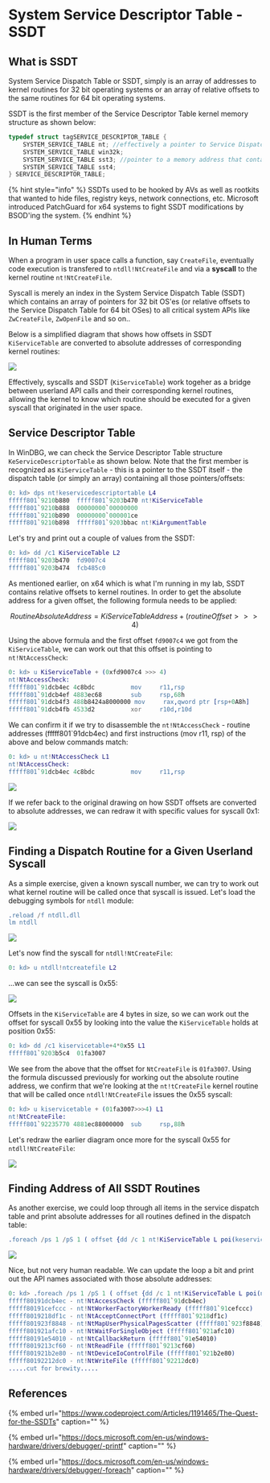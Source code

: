 # System Service Descriptor Table - SSDT

## What is SSDT

System Service Dispatch Table or SSDT, simply is an array of addresses to kernel routines for 32 bit operating systems or an array of relative offsets to the same routines for 64 bit operating systems.

SSDT is the first member of the Service Descriptor Table kernel memory structure as shown below:

```cpp
typedef struct tagSERVICE_DESCRIPTOR_TABLE {
    SYSTEM_SERVICE_TABLE nt; //effectively a pointer to Service Dispatch Table (SSDT) itself
    SYSTEM_SERVICE_TABLE win32k;
    SYSTEM_SERVICE_TABLE sst3; //pointer to a memory address that contains how many routines are defined in the table
    SYSTEM_SERVICE_TABLE sst4;
} SERVICE_DESCRIPTOR_TABLE;
```

{% hint style="info" %}
SSDTs used to be hooked by AVs as well as rootkits that wanted to hide files, registry keys, network connections, etc. Microsoft introduced PatchGuard for x64 systems to fight SSDT modifications by BSOD'ing the system.
{% endhint %}

## In Human Terms

When a program in user space calls a function, say `CreateFile`, eventually code execution is transfered to `ntdll!NtCreateFile` and via a **syscall** to the kernel routine `nt!NtCreateFile`.

Syscall is merely an index in the System Service Dispatch Table \(SSDT\) which contains an array of pointers for 32 bit OS'es \(or relative offsets to the Service Dispatch Table for 64 bit OSes\) to all critical system APIs like `ZwCreateFile`, `ZwOpenFile` and so on..

Below is a simplified diagram that shows how offsets in SSDT `KiServiceTable` are converted to absolute addresses of corresponding kernel routines:

![](../../.gitbook/assets/image%20%28305%29.png)

Effectively, syscalls and SSDT \(`KiServiceTable`\) work togeher as a bridge between userland API calls and their corresponding kernel routines, allowing the kernel to know which routine should be executed for a given syscall that originated in the user space.

## Service Descriptor Table

In WinDBG, we can check the Service Descriptor Table structure `KeServiceDescriptorTable` as shown below. Note that the first member is recognized as `KiServiceTable` - this is a pointer to the SSDT itself - the dispatch table \(or simply an array\) containing all those pointers/offsets:

```erlang
0: kd> dps nt!keservicedescriptortable L4
fffff801`9210b880  fffff801`9203b470 nt!KiServiceTable
fffff801`9210b888  00000000`00000000
fffff801`9210b890  00000000`000001ce
fffff801`9210b898  fffff801`9203bbac nt!KiArgumentTable
```

Let's try and print out a couple of values from the SSDT:

```erlang
0: kd> dd /c1 KiServiceTable L2
fffff801`9203b470  fd9007c4
fffff801`9203b474  fcb485c0
```

As mentioned earlier, on x64 which is what I'm running in my lab, SSDT contains relative offsets to kernel routines. In order to get the absolute address for a given offset, the following formula needs to be applied:

$$
RoutineAbsoluteAddress = KiServiceTableAddress + (routineOffset >>> 4)
$$

Using the above formula and the first offset `fd9007c4` we got from the `KiServiceTable`, we can work out that this offset is pointing to `nt!NtAccessCheck`:

```erlang
0: kd> u KiServiceTable + (0xfd9007c4 >>> 4)
nt!NtAccessCheck:
fffff801`91dcb4ec 4c8bdc          mov     r11,rsp
fffff801`91dcb4ef 4883ec68        sub     rsp,68h
fffff801`91dcb4f3 488b8424a8000000 mov     rax,qword ptr [rsp+0A8h]
fffff801`91dcb4fb 4533d2          xor     r10d,r10d
```

We can confirm it if we try to disassemble the `nt!NtAccessCheck` - routine addresses \(fffff801\`91dcb4ec\) and first instructions \(mov r11, rsp\) of the above and below commands match:

```erlang
0: kd> u nt!NtAccessCheck L1
nt!NtAccessCheck:
fffff801`91dcb4ec 4c8bdc          mov     r11,rsp
```

![](../../.gitbook/assets/image%20%28480%29.png)

If we refer back to the original drawing on how SSDT offsets are converted to absolute addresses, we can redraw it with specific values for syscall 0x1:

![](../../.gitbook/assets/image%20%2850%29.png)

## Finding a Dispatch Routine for a Given Userland Syscall

As a simple exercise, given a known syscall number, we can try to work out what kernel routine will be called once that syscall is issued. Let's load the debugging symbols for `ntdll` module:

```erlang
.reload /f ntdll.dll
lm ntdll
```

![](../../.gitbook/assets/image%20%28500%29.png)

Let's now find the syscall for `ntdll!NtCreateFile`:

```erlang
0: kd> u ntdll!ntcreatefile L2
```

...we can see the syscall is 0x55:

![](../../.gitbook/assets/image%20%28133%29.png)

Offsets in the `KiServiceTable` are 4 bytes in size, so we can work out the offset for syscall 0x55 by looking into the value the `KiServiceTable` holds at position 0x55:

```erlang
0: kd> dd /c1 kiservicetable+4*0x55 L1
fffff801`9203b5c4  01fa3007
```

We see from the above that the offset for `NtCreateFile` is `01fa3007`. Using the formula discussed previously for working out the absolute routine address, we confirm that we're looking at the `nt!tCreateFile` kernel routine that will be called once `ntdll!NtCreateFile` issues the 0x55 syscall:

```erlang
0: kd> u kiservicetable + (01fa3007>>>4) L1
nt!NtCreateFile:
fffff801`92235770 4881ec88000000  sub     rsp,88h
```

Let's redraw the earlier diagram once more for the syscall 0x55 for `ntdll!NtCreateFile`:

![](../../.gitbook/assets/image%20%2872%29.png)

## Finding Address of All SSDT Routines

As another exercise, we could loop through all items in the service dispatch table and print absolute addresses for all routines defined in the dispatch table:

```erlang
.foreach /ps 1 /pS 1 ( offset {dd /c 1 nt!KiServiceTable L poi(keservicedescriptortable+0x10) }){ dp kiservicetable + ( offset >>> 4 ) L1 }
```

![](../../.gitbook/assets/retrieving-ssdt-routine-addresses.gif)

Nice, but not very human readable. We can update the loop a bit and print out the API names associated with those absolute addresses:

```erlang
0: kd> .foreach /ps 1 /pS 1 ( offset {dd /c 1 nt!KiServiceTable L poi(nt!KeServiceDescriptorTable+10)}){ r $t0 = ( offset >>> 4) + nt!KiServiceTable; .printf "%p - %y\n", $t0, $t0 }
fffff80191dcb4ec - nt!NtAccessCheck (fffff801`91dcb4ec)
fffff80191cefccc - nt!NtWorkerFactoryWorkerReady (fffff801`91cefccc)
fffff8019218df1c - nt!NtAcceptConnectPort (fffff801`9218df1c)
fffff801923f8848 - nt!NtMapUserPhysicalPagesScatter (fffff801`923f8848)
fffff801921afc10 - nt!NtWaitForSingleObject (fffff801`921afc10)
fffff80191e54010 - nt!NtCallbackReturn (fffff801`91e54010)
fffff8019213cf60 - nt!NtReadFile (fffff801`9213cf60)
fffff801921b2e80 - nt!NtDeviceIoControlFile (fffff801`921b2e80)
fffff80192212dc0 - nt!NtWriteFile (fffff801`92212dc0)
.....cut for brewity.....
```

## References

{% embed url="https://www.codeproject.com/Articles/1191465/The-Quest-for-the-SSDTs" caption="" %}

{% embed url="https://docs.microsoft.com/en-us/windows-hardware/drivers/debugger/-printf" caption="" %}

{% embed url="https://docs.microsoft.com/en-us/windows-hardware/drivers/debugger/-foreach" caption="" %}

